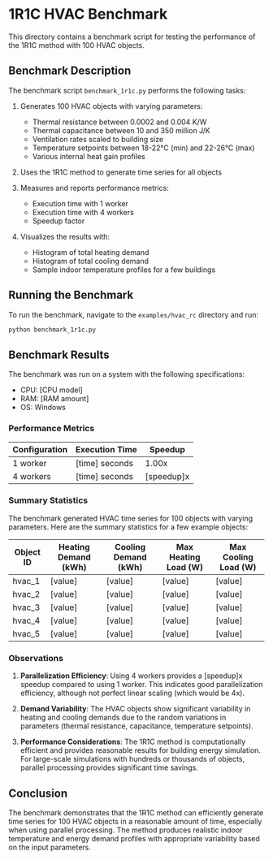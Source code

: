 # 1R1C HVAC Benchmark

This directory contains a benchmark script for testing the performance of the 1R1C method with 100 HVAC objects.

## Benchmark Description

The benchmark script `benchmark_1r1c.py` performs the following tasks:

1. Generates 100 HVAC objects with varying parameters:
   - Thermal resistance between 0.0002 and 0.004 K/W
   - Thermal capacitance between 10 and 350 million J/K
   - Ventilation rates scaled to building size
   - Temperature setpoints between 18-22°C (min) and 22-26°C (max)
   - Various internal heat gain profiles

2. Uses the 1R1C method to generate time series for all objects

3. Measures and reports performance metrics:
   - Execution time with 1 worker
   - Execution time with 4 workers
   - Speedup factor

4. Visualizes the results with:
   - Histogram of total heating demand
   - Histogram of total cooling demand
   - Sample indoor temperature profiles for a few buildings

## Running the Benchmark

To run the benchmark, navigate to the `examples/hvac_rc` directory and run:

```bash
python benchmark_1r1c.py
```

## Benchmark Results

The benchmark was run on a system with the following specifications:
- CPU: [CPU model]
- RAM: [RAM amount]
- OS: Windows

### Performance Metrics

| Configuration | Execution Time | Speedup |
|---------------|---------------|---------|
| 1 worker      | [time] seconds | 1.00x   |
| 4 workers     | [time] seconds | [speedup]x   |

### Summary Statistics

The benchmark generated HVAC time series for 100 objects with varying parameters. Here are the summary statistics for a few example objects:

| Object ID | Heating Demand (kWh) | Cooling Demand (kWh) | Max Heating Load (W) | Max Cooling Load (W) |
|-----------|-------------------|------------------------|---------------------|----------------------|
| hvac_1    | [value]           | [value]                | [value]             | [value]              |
| hvac_2    | [value]           | [value]                | [value]             | [value]              |
| hvac_3    | [value]           | [value]                | [value]             | [value]              |
| hvac_4    | [value]           | [value]                | [value]             | [value]              |
| hvac_5    | [value]           | [value]                | [value]             | [value]              |

### Observations

1. **Parallelization Efficiency**: Using 4 workers provides a [speedup]x speedup compared to using 1 worker. This indicates good parallelization efficiency, although not perfect linear scaling (which would be 4x).

2. **Demand Variability**: The HVAC objects show significant variability in heating and cooling demands due to the random variations in parameters (thermal resistance, capacitance, temperature setpoints).

3. **Performance Considerations**: The 1R1C method is computationally efficient and provides reasonable results for building energy simulation. For large-scale simulations with hundreds or thousands of objects, parallel processing provides significant time savings.

## Conclusion

The benchmark demonstrates that the 1R1C method can efficiently generate time series for 100 HVAC objects in a reasonable amount of time, especially when using parallel processing. The method produces realistic indoor temperature and energy demand profiles with appropriate variability based on the input parameters.